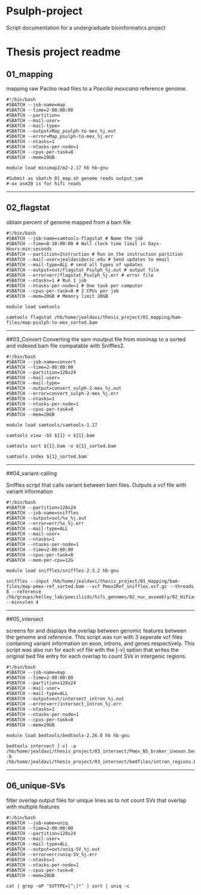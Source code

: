 # Psulph-project
Script documentation for a undergraduate bioinformatics project

# Thesis project readme

## 01_mapping

mapping raw Pacbio read files to a *Poecilia mexicana* reference genome.

```
#!/bin/bash
#SBATCH --job-name=map 
#SBATCH --time=2-00:00:00
#SBATCH --partition= 
#SBATCH --mail-user= 
#SBATCH --mail-type=
#SBATCH --output=Map_psulph-to-mex_%j.out 
#SBATCH --error=Map_psulph-to-mex_%j.err 
#SBATCH --ntasks=1 
#SBATCH --ntasks-per-node=1 
#SBATCH --cpus-per-task=8 
#SBATCH --mem=20GB 

module load minimap2/m2-2.17 hb hb-gnu

#Submit as sbatch 01_map.sh genome reads output_sam 
#-ax asm20 is for hifi reads
```
---
## 02_flagstat

obtain percent of genome mapped from a bam file 

```
#!/bin/bash
#SBATCH --job-name=samtools-flagstat # Name the job
#SBATCH --time=0-10:00:00 # Wall clock time limit in Days-Hours:min:seconds
#SBATCH --partition=Instruction # Run on the instruction partition
#SBATCH --mail-user=jealdavi@ucsc.edu # Send updates to email
#SBATCH --mail-type=ALL # send all types of updates
#SBATCH --output=out/flagstat_Psulph_%j.out # output file
#SBATCH --error=err/flagstat_Psulph_%j.err # error file
#SBATCH --ntasks=1 # Run 1 job
#SBATCH --ntasks-per-node=1 # One task per computer
#SBATCH --cpus-per-task=8 # 2 CPUs per job
#SBATCH --mem=20GB # Memory limit 20GB

module load samtools

samtools flagstat /hb/home/jealdavi/thesis_project/01_mapping/bam-files/map-psulph-to-mex_sorted.bam
```
---

##03_Convert
Converting the sam moutput file from minimap to a sorted and indexed bam file compatable with Sniffles2.

``` 
#!/bin/bash
#SBATCH --job-name=convert 
#SBATCH --time=2-00:00:00 
#SBATCH --partition=128x24 
#SBATCH --mail-user= 
#SBATCH --mail-type=
#SBATCH --output=convert_sulph-2-mex_%j.out 
#SBATCH --error=convert_sulph-2-mex_%j.err
#SBATCH --ntasks=1 
#SBATCH --ntasks-per-node=1 
#SBATCH --cpus-per-task=8 
#SBATCH --mem=20GB 

module load samtools/samtools-1.17

samtools view -bS ${1} > ${1}.bam

samtools sort ${1}.bam -o ${1}_sorted.bam

samtools index ${1}_sorted.bam`
```

---
##04_variant-calling

Sniffles script that calls variant between bam files. Outputs a vcf file with variant information

```
#!/bin/bash
#SBATCH --partition=128x24
#SBATCH --job-name=sniffles
#SBATCH --output=out/%x_%j.out
#SBATCH --error=err/%x_%j.err
#SBATCH --mail-type=ALL
#SBATCH --mail-user=
#SBATCH --ntasks=1 
#SBATCH --ntasks-per-node=1 
#SBATCH --time=2-00:00:00
#SBATCH --cpus-per-task=8
#SBATCH --mem-per-cpu=12G

module load sniffles/sniffles-2.3.2 hb-gnu

sniffles --input /hb/home/jealdavi/thesis_project/01_mapping/bam-files/map-pmex-ref_sorted.bam --vcf Pmex2Ref_sniffles.vcf.gz --threads 8 --reference /hb/groups/kelley_lab/poeciliids/hifi_genomes/02_nuc_assembly/02_HiFiasm/assemblies/m84066_231208_213947_s3.hifi_reads.bc2031.asm.bp.p_ctg.fa --minsvlen 4
```
---
##05_intersect

screens for and displays the overlap between genomic features between the genome and reference. This script was run with 3 seperate vcf files containing variant information on exon, introns, and genes respectively. This script was also run for each vcf file with the [-v] option that writes the original bed file entry for each overlap to count SVs in intergenic regions.

```
#!/bin/bash
#SBATCH --job-name=map 
#SBATCH --time=2-00:00:00 
#SBATCH --partition=128x24 
#SBATCH --mail-user=
#SBATCH --mail-type=ALL
#SBATCH --output=out/intersect_intron_%j.out 
#SBATCH --error=err/intersect_intron_%j.err 
#SBATCH --ntasks=1 
#SBATCH --ntasks-per-node=1 
#SBATCH --cpus-per-task=8 
#SBATCH --mem=20GB 

module load bedtools/bedtools-2.26.0 hb hb-gnu 

bedtools intersect [-v] -a /hb/home/jealdavi/thesis_project/03_intersect/Pmex_NS_braker_inexon.bed -b /hb/home/jealdavi/thesis_project/03_intersect/bedfiles/intron_regions.bed
```
---
## 06_unique-SVs

filter overlap output files for unique lines as to not count SVs that overlap with multiple features


```
#!/bin/bash
#SBATCH --job-name=uniq
#SBATCH --time=2-00:00:00 
#SBATCH --partition=128x24 
#SBATCH --mail-user=
#SBATCH --mail-type=ALL
#SBATCH --output=out/uniq-SV_%j.out 
#SBATCH --error=err/uniq-SV_%j.err 
#SBATCH --ntasks=1 
#SBATCH --ntasks-per-node=1 
#SBATCH --cpus-per-task=8 
#SBATCH --mem=20GB 

cat | grep -oP ‘SVTYPE=[^;]*’ | sort | uniq -c 

```

